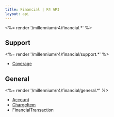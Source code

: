 ```yaml
---
title: Financial | R4 API
layout: api
---
```


<%= render '/millennium/r4/financial.*' %>

## Support

<%= render '/millennium/r4/financial/support.*' %>

* [Coverage](/millennium/r4/financial/support/coverage)

## General

<%= render '/millennium/r4/financial/general.*' %>

* [Account](/millennium/r4/financial/general/account)
* [ChargeItem](/millennium/r4/financial/general/charge-item)
* [FinancialTransaction](/millennium/r4/financial/general/financial-transaction)
